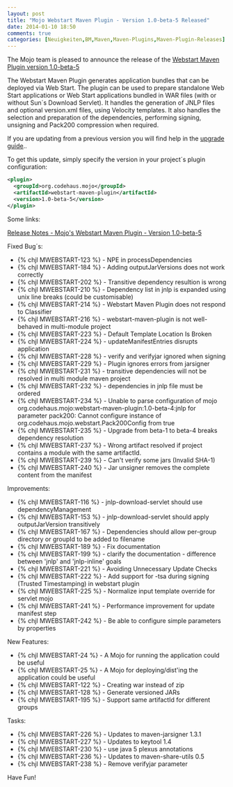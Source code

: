 ```yaml
---
layout: post
title: "Mojo Webstart Maven Plugin - Version 1.0-beta-5 Released"
date: 2014-01-10 18:50
comments: true
categories: [Neuigkeiten,BM,Maven,Maven-Plugins,Maven-Plugin-Releases]
---
```

The Mojo team is pleased to announce the release of the [Webstart
Maven Plugin version 1.0-beta-5](http://mojo.codehaus.org/webstart/webstart-maven-plugin)

The Webstart Maven Plugin generates application bundles that can be
deployed via Web Start. The plugin can be used to prepare standalone
Web Start applications or Web Start applications bundled in WAR files
(with or without Sun´s Download Servlet). It handles the generation of
JNLP files and optional version.xml files, using Velocity templates. It
also handles the selection and preparation of the dependencies,
performing signing, unsigning and Pack200 compression when required.


If you are updating from a previous version you will find help in the 
[upgrade guide](http://mojo.codehaus.org/webstart/webstart-maven-plugin/upgrade.html)..

<!-- more -->

To get this update, simply specify the version in your project´s
plugin configuration:


``` xml
<plugin>
  <groupId>org.codehaus.mojo</groupId>
  <artifactId>webstart-maven-plugin</artifactId>
  <version>1.0-beta-5</version>
</plugin>
``` 


Some links:

[Release Notes - Mojo's Webstart Maven Plugin - Version 1.0-beta-5](http://jira.codehaus.org/secure/ReleaseNote.jspa?projectId=11362&version=19637)

Fixed Bug´s:

* {% chjl MWEBSTART-123 %} - NPE in processDependencies
* {% chjl MWEBSTART-184 %} - Adding outputJarVersions does not work correctly
* {% chjl MWEBSTART-202 %} - Transitive dependency resultion is wrong 
* {% chjl MWEBSTART-210 %} - Dependency list in jnlp is expanded using unix line breaks (could be customisable)
* {% chjl MWEBSTART-214 %} - Webstart Maven Plugin does not respond to Classifier
* {% chjl MWEBSTART-216 %} - webstart-maven-plugin is not well-behaved in multi-module project
* {% chjl MWEBSTART-223 %} - Default Template Location Is Broken
* {% chjl MWEBSTART-224 %} - updateManifestEntries disrupts application
* {% chjl MWEBSTART-228 %} - verify and verifyjar ignored when signing
* {% chjl MWEBSTART-229 %} - Plugin ignores errors from jarsigner
* {% chjl MWEBSTART-231 %} - transitive dependencies will not be resolved in multi module maven project
* {% chjl MWEBSTART-232 %} - dependencies in jnlp file must be ordered
* {% chjl MWEBSTART-234 %} - Unable to parse configuration of mojo org.codehaus.mojo:webstart-maven-plugin:1.0-beta-4:jnlp for parameter pack200: Cannot configure instance of org.codehaus.mojo.webstart.Pack200Config from true
* {% chjl MWEBSTART-235 %} - Upgrade from beta-1 to beta-4 breaks dependency resolution
* {% chjl MWEBSTART-237 %} - Wrong artifact resolved if project contains a module with the same artifactId.
* {% chjl MWEBSTART-239 %} - Can't verify some jars (Invalid SHA-1)
* {% chjl MWEBSTART-240 %} - Jar unsigner removes the complete content from the manifest

Improvements:

* {% chjl MWEBSTART-116 %} - jnlp-download-servlet should use dependencyManagement
* {% chjl MWEBSTART-153 %} - jnlp-download-servlet should apply outputJarVersion transitively
* {% chjl MWEBSTART-167 %} - Dependencies should allow per-group directory or groupId to be added to filename
* {% chjl MWEBSTART-189 %} - Fix documentation
* {% chjl MWEBSTART-199 %} - clarify the documentation - difference between 'jnlp' and 'jnlp-inline' goals
* {% chjl MWEBSTART-221 %} - Avoiding Unnecessary Update Checks
* {% chjl MWEBSTART-222 %} - Add support for  -tsa during signing (Trusted Timestamping) in webstart plugin
* {% chjl MWEBSTART-225 %} - Normalize input template override for servlet mojo
* {% chjl MWEBSTART-241 %} - Performance improvement for update manifest step
* {% chjl MWEBSTART-242 %} - Be able to configure simple parameters by properties

New Features:

* {% chjl MWEBSTART-24 %} - A Mojo for running the application could be useful
* {% chjl MWEBSTART-25 %} - A Mojo for deploying/dist'ing the application could be useful
* {% chjl MWEBSTART-122 %} - Creating war instead of zip
* {% chjl MWEBSTART-128 %} - Generate versioned JARs 
* {% chjl MWEBSTART-195 %} - Support same artifactId for different groups

Tasks:

* {% chjl MWEBSTART-226 %} - Updates to maven-jarsigner 1.3.1
* {% chjl MWEBSTART-227 %} - Updates to keytool 1.4
* {% chjl MWEBSTART-230 %} - use java 5 plexus annotations
* {% chjl MWEBSTART-236 %} - Updates to maven-share-utils 0.5
* {% chjl MWEBSTART-238 %} - Remove verifyjar parameter


Have Fun!
